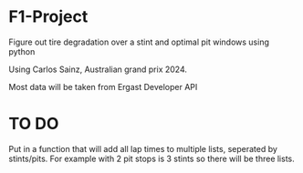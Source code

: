 # F1-Project
Figure out tire degradation over a stint and optimal pit windows using python

Using Carlos Sainz, Australian grand prix 2024.

Most data will be taken from Ergast Developer API

# TO DO
Put in a function that will add all lap times to multiple lists, seperated by stints/pits. For example with 2 pit stops is 3 stints so there will be three lists.
